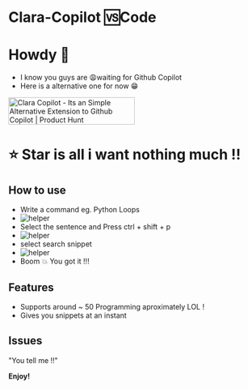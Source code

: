 # Clara-Copilot 🆚Code

# Howdy 👋

- I know you guys are 😩waiting for Github Copilot
- Here is a alternative one for now 😁

<a href="https://www.producthunt.com/posts/clara-copilot?utm_source=badge-featured&utm_medium=badge&utm_souce=badge-clara-copilot" target="_blank"><img src="https://api.producthunt.com/widgets/embed-image/v1/featured.svg?post_id=303625&theme=light" alt="Clara Copilot - Its an Simple Alternative Extension to Github Copilot | Product Hunt" style="width: 250px; height: 54px;" width="250" height="54" /></a>

# ⭐ Star is all i want nothing much !!

## How to use

-  Write a command eg. Python Loops
- ![helper](https://github.com/badboysm890/clara-copilot/blob/main/images/Screenshot%20(67).png)
-  Select the sentence and Press ctrl + shift + p
- ![helper](https://github.com/badboysm890/clara-copilot/blob/main/images/Screenshot%20(68).png)
-  select search snippet
- ![helper](https://github.com/badboysm890/clara-copilot/blob/main/images/Screenshot%20(69).png) 
-  Boom 💥 You got it !!! 


## Features

- Supports around ~ 50 Programming aproximately LOL !
- Gives you snippets at an instant 

## Issues
 
"You tell me !!"

**Enjoy!**
